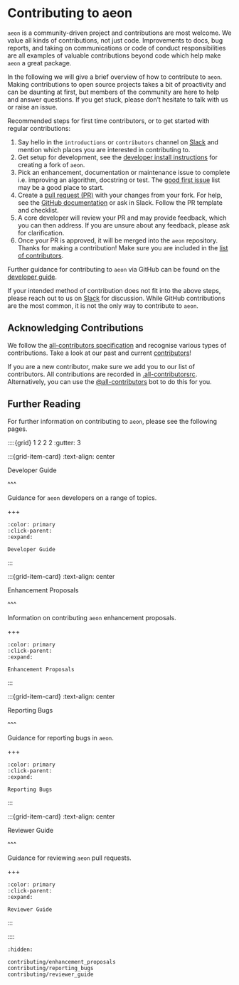 # Contributing to aeon

`aeon` is a community-driven project and contributions are most welcome. We value all
kinds of contributions, not just code. Improvements to docs, bug reports, and taking
on communications or code of conduct responsibilities are all examples of valuable
contributions beyond code which help make `aeon` a great package.

In the following we will give a brief overview of how to contribute to `aeon`. Making
contributions to open source projects takes a bit of proactivity and can be daunting at
first, but members of the community are here to help and answer questions. If you get
stuck, please don’t hesitate to talk with us or raise an issue.

Recommended steps for first time contributors, or to get started with regular
contributions:

1. Say hello in the `introductions` or `contributors` channel on [Slack](https://join.slack.com/t/aeon-toolkit/shared_invite/zt-22vwvut29-HDpCu~7VBUozyfL_8j3dLA)
and mention which places you are interested in contributing to.
2. Get setup for development, see the [developer install instructions](developer_guide/dev_installation.md)
for creating a fork of `aeon`.
3. Pick an enhancement, documentation or maintenance issue to complete i.e. improving
an algorithm, docstring or test. The [good first issue](https://github.com/aeon-toolkit/aeon/issues?q=is%3Aopen+is%3Aissue+label%3A%22good+first+issue%22)
list may be a good place to start.
4. Create a [pull request (PR)](https://github.com/aeon-toolkit/aeon/compare)
with your changes from your fork. For help, see the [GitHub documentation](https://docs.github.com/en/pull-requests/collaborating-with-pull-requests/proposing-changes-to-your-work-with-pull-requests/creating-a-pull-request-from-a-fork)
or ask in Slack. Follow the PR template and checklist.
5. A core developer will review your PR and may provide feedback, which you can then
address. If you are unsure about any feedback, please ask for clarification.
6. Once your PR is approved, it will be merged into the `aeon` repository. Thanks for
making a contribution! Make sure you are included in the [list of contributors](contributors.md).

Further guidance for contributing to `aeon` via GitHub can be found on the
[developer guide](developer_guide.md).

If your intended method of contribution does not fit into the above steps, please
reach out to us on [Slack](https://join.slack.com/t/aeon-toolkit/shared_invite/zt-22vwvut29-HDpCu~7VBUozyfL_8j3dLA)
for discussion. While GitHub contributions are the most common, it is not the only
way to contribute to `aeon`.

## Acknowledging Contributions

We follow the [all-contributors specification](https://allcontributors.org) and
recognise various types of contributions. Take a look at our past and current
[contributors](contributors.md)!

If you are a new contributor, make sure we add you to our list of contributors. All
contributions are recorded in [.all-contributorsrc](https://github.com/aeon-toolkit/aeon/blob/main/.all-contributorsrc).
Alternatively, you can use the [@all-contributors](https://allcontributors.org/docs/en/bot/usage)
bot to do this for you.

## Further Reading

For further information on contributing to `aeon`, please see the following pages.

::::{grid} 1 2 2 2
:gutter: 3

:::{grid-item-card}
:text-align: center

Developer Guide

^^^

Guidance for `aeon` developers on a range of topics.

+++

```{button-ref} developer_guide
:color: primary
:click-parent:
:expand:

Developer Guide
```

:::

:::{grid-item-card}
:text-align: center

Enhancement Proposals

^^^

Information on contributing `aeon` enhancement proposals.

+++

```{button-ref} contributing/enhancement_proposals
:color: primary
:click-parent:
:expand:

Enhancement Proposals
```

:::

:::{grid-item-card}
:text-align: center

Reporting Bugs

^^^

Guidance for reporting bugs in `aeon`.

+++

```{button-ref} contributing/reporting_bugs
:color: primary
:click-parent:
:expand:

Reporting Bugs
```

:::

:::{grid-item-card}
:text-align: center

Reviewer Guide

^^^

Guidance for reviewing `aeon` pull requests.

+++

```{button-ref} contributing/reviewer_guide
:color: primary
:click-parent:
:expand:

Reviewer Guide
```

:::

::::

```{toctree}
:hidden:

contributing/enhancement_proposals
contributing/reporting_bugs
contributing/reviewer_guide
```
